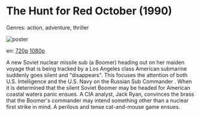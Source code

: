 # The Hunt for Red October (1990)

Genres: action, adventure, thriller

![poster](http://image.tmdb.org/t/p/w500/bqvlKYlWq2uibsuVzKTWseeccd2.jpg)

en:
  [720p](magnet:?xt=urn:btih:F189B37715DF45044CD4C1AC1C29925FA16ECC25&tr=udp://glotorrents.pw:6969/announce&tr=udp://tracker.opentrackr.org:1337/announce&tr=udp://torrent.gresille.org:80/announce&tr=udp://tracker.openbittorrent.com:80&tr=udp://tracker.coppersurfer.tk:6969&tr=udp://tracker.leechers-paradise.org:6969&tr=udp://p4p.arenabg.ch:1337&tr=udp://tracker.internetwarriors.net:1337)
  [1080p](magnet:?xt=urn:btih:3F7D340AC3E28510A8E88A498F33EF648F4FF287&tr=udp://glotorrents.pw:6969/announce&tr=udp://tracker.opentrackr.org:1337/announce&tr=udp://torrent.gresille.org:80/announce&tr=udp://tracker.openbittorrent.com:80&tr=udp://tracker.coppersurfer.tk:6969&tr=udp://tracker.leechers-paradise.org:6969&tr=udp://p4p.arenabg.ch:1337&tr=udp://tracker.internetwarriors.net:1337)
  


A new Soviet nuclear missile sub (a Boomer) heading out on her maiden voyage that is being tracked by a Los Angeles class American submarine suddenly goes silent and "disappears". This focuses the attention of both U.S. Intelligence and the U.S. Navy on the Russian Sub Commander .  When it is determined that the silent Soviet Boomer may be headed for American coastal waters panic ensues. A CIA analyst, Jack Ryan,  convinces the brass that the Boomer's commander may intend something other than a nuclear first strike in mind. A perilous and tense cat-and-mouse game ensues.